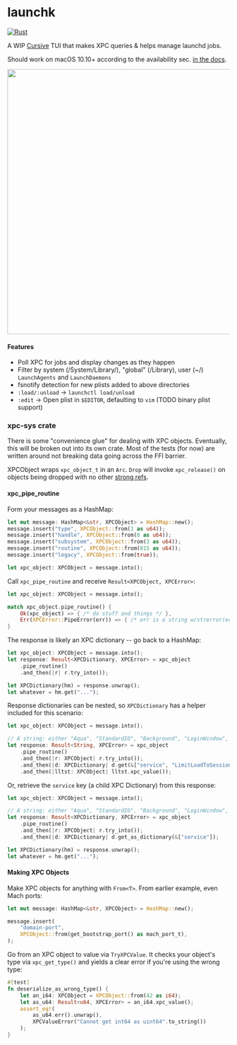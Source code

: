 # launchk

[![Rust](https://github.com/mach-kernel/launchk/actions/workflows/rust.yml/badge.svg?branch=master)](https://github.com/mach-kernel/launchk/actions/workflows/rust.yml)

A WIP [Cursive](https://github.com/gyscos/cursive) TUI that makes XPC queries & helps manage launchd jobs.

Should work on macOS 10.10+ according to the availability sec. [in the docs](https://developer.apple.com/documentation/xpc?language=objc).

<img src="https://i.imgur.com/JYzEkx1.gif" width="600">

#### Features

- Poll XPC for jobs and display changes as they happen
- Filter by system (/System/Library/), "global" (/Library), user (~/) `LaunchAgents` and `LaunchDaemons`
- fsnotify detection for new plists added to above directories
- `:load/:unload` -> `launchctl load/unload`
- `:edit` -> Open plist in `$EDITOR`, defaulting to `vim` (TODO binary plist support)

### xpc-sys crate

There is some "convenience glue" for dealing with XPC objects. Eventually, this will be broken out into its own crate. Most of the tests (for now) are written around not breaking data going across the FFI barrier.

XPCObject wraps `xpc_object_t` in an `Arc`. `Drop` will invoke `xpc_release()` on objects being dropped with no other [strong refs](https://doc.rust-lang.org/std/sync/struct.Arc.html#method.strong_count).

#### xpc_pipe_routine

Form your messages as a HashMap:

```rust
let mut message: HashMap<&str, XPCObject> = HashMap::new();
message.insert("type", XPCObject::from(1 as u64));
message.insert("handle", XPCObject::from(0 as u64));
message.insert("subsystem", XPCObject::from(3 as u64));
message.insert("routine", XPCObject::from(815 as u64));
message.insert("legacy", XPCObject::from(true));

let xpc_object: XPCObject = message.into();
```

Call `xpc_pipe_routine` and receive `Result<XPCObject, XPCError>`:

```rust
let xpc_object: XPCObject = message.into();

match xpc_object.pipe_routine() {
    Ok(xpc_object) => { /* do stuff and things */ },
    Err(XPCError::PipeError(err)) => { /* err is a string w/strerror(errno) */ }
}
```

The response is likely an XPC dictionary -- go back to a HashMap:

```rust
let xpc_object: XPCObject = message.into();
let response: Result<XPCDictionary, XPCError> = xpc_object
    .pipe_routine()
    .and_then(|r| r.try_into());

let XPCDictionary(hm) = response.unwrap();
let whatever = hm.get("...");
```

Response dictionaries can be nested, so `XPCDictionary` has a helper included for this scenario:

```rust
let xpc_object: XPCObject = message.into();

// A string: either "Aqua", "StandardIO", "Background", "LoginWindow", "System"
let response: Result<String, XPCError> = xpc_object
    .pipe_routine()
    .and_then(|r: XPCObject| r.try_into());
    .and_then(|d: XPCDictionary| d.get(&["service", "LimitLoadToSessionType"])
    .and_then(|lltst: XPCObject| lltst.xpc_value());
```

Or, retrieve the `service` key (a child XPC Dictionary) from this response:

```rust
let xpc_object: XPCObject = message.into();

// A string: either "Aqua", "StandardIO", "Background", "LoginWindow", "System"
let response: Result<XPCDictionary, XPCError> = xpc_object
    .pipe_routine()
    .and_then(|r: XPCObject| r.try_into());
    .and_then(|d: XPCDictionary| d.get_as_dictionary(&["service"]);

let XPCDictionary(hm) = response.unwrap();
let whatever = hm.get("...");
```

#### Making XPC Objects

Make XPC objects for anything with `From<T>`. From earlier example, even Mach ports:
```rust
let mut message: HashMap<&str, XPCObject> = HashMap::new();

message.insert(
    "domain-port",
    XPCObject::from(get_bootstrap_port() as mach_port_t),
);
```

Go from an XPC object to value via `TryXPCValue`. It checks your object's type via `xpc_get_type()` and yields a clear error if you're using the wrong type:
```rust
#[test]
fn deserialize_as_wrong_type() {
    let an_i64: XPCObject = XPCObject::from(42 as i64);
    let as_u64: Result<u64, XPCError> = an_i64.xpc_value();
    assert_eq!(
        as_u64.err().unwrap(),
        XPCValueError("Cannot get int64 as uint64".to_string())
    );
}
```
